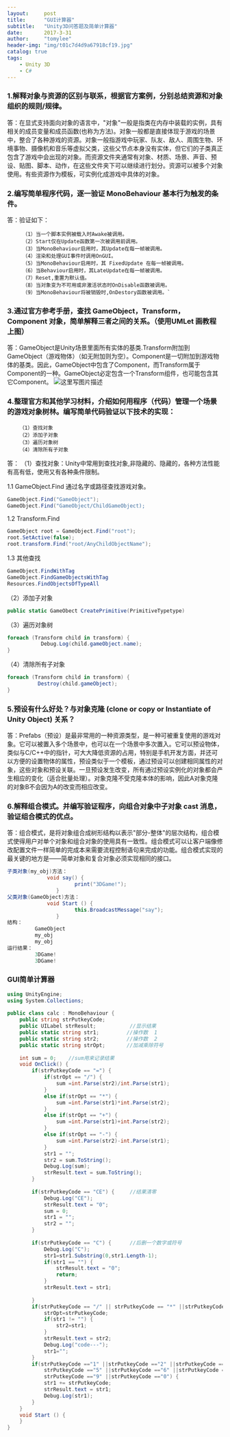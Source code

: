 ```yaml
---
layout:     post
title:      "GUI计算器"
subtitle:   "Unity3D问答题及简单计算器"
date:       2017-3-31
author:     "tomylee"
header-img: "img/t01c7d4d9a67918cf19.jpg"
catalog: true
tags:
    - Unity 3D
    - C#
---
```


### 1.解释对象与资源的区别与联系，根据官方案例，分别总结资源和对象组织的规则/规律。
答：在显式支持面向对象的语言中，"对象"一般是指类在内存中装载的实例，具有相关的成员变量和成员函数(也称为方法)。对象一般都是直接体现于游戏的场景中，整合了各种游戏的资源。对象一般指游戏中玩家、队友、敌人、周围生物、环境事物、摄像机和音乐等虚拟父类，这些父节点本身没有实体，但它们的子类真正包含了游戏中会出现的对象。而资源文件夹通常有对象、材质、场景、声音、预设、贴图、脚本、动作，在这些文件夹下可以继续进行划分。资源可以被多个对象使用。有些资源作为模板，可实例化成游戏中具体的对象。
### 2.编写简单程序代码，逐一验证 MonoBehaviour 基本行为触发的条件。

答：验证如下：
```
     （1）当一个脚本实例被载入时Awake被调用。
     （2）Start仅在Update函数第一次被调用前调用。
     （3）当MonoBehaviour启用时，其Update在每一帧被调用。
     （4）渲染和处理GUI事件时调用OnGUI。
     （5）当MonoBehaviour启用时，其 FixedUpdate 在每一帧被调用。
     （6）当Behaviour启用时，其LateUpdate在每一帧被调用。
     （7）Reset,重置为默认值。
     （8）当对象变为不可用或非激活状态时OnDisable函数被调用。
     （9）当MonoBehaviour将被销毁时,OnDestory函数被调用。`
```

### 3.通过官方参考手册，查找 GameObject，Transform，Component 对象，简单解释三者之间的关系。（使用UMLet 画教程上图）
答：GameObject是Unity场景里面所有实体的基类.Transform附加到GameObject（游戏物体）（如无附加则为空）。Component是一切附加到游戏物体的基类。因此，GameObject中包含了Component，而Transform属于Component的一种。GameObject必定包含一个Transform组件，也可能包含其它Component。
![这里写图片描述](/img/cloudgoinout/un1.png)
### 4.整理官方和其他学习材料，介绍如何用程序（代码）管理一个场景的游戏对象树林。编写简单代码验证以下技术的实现：
     
 ```    
     （1）查找对象 
     （2）添加子对象 
     （3）遍历对象树 
     （4）清除所有子对象
 ```
 
答： （1）查找对象：Unity中常用到查找对象,非隐藏的、隐藏的，各种方法性能有高有低，使用又有各种条件限制。
      
  1.1 GameObject.Find   通过名字或路径查找游戏对象。

```c#
GameObject.Find("GameObject");
GameObject.Find("GameObject/ChildGameObject);
```      
   1.2 Transform.Find

```c#
GameObject root = GameObject.Find("root");
root.SetActive(false); 
root.transform.Find("root/AnyChildObjectName");
```

   1.3 其他查找  

```c#
GameObject.FindWithTag 
GameObject.FindGameObjectsWithTag 
Resources.FindObjectsOfTypeAll 
```

   （2）添加子对象
   
```c#         
public static GameObect CreatePrimitive(PrimitiveTypetype)
```

   （3）遍历对象树 
   
```c#
foreach (Transform child in transform) {
           Debug.Log(child.gameObject.name);    
}
```

   （4）清除所有子对象 
   
```c#
foreach (Transform child in transform) {
          Destroy(child.gameObject);
}
```
  
### 5.预设有什么好处？与对象克隆 (clone or copy or Instantiate of Unity Object) 关系？
答：Prefabs（预设）是最非常用的一种资源类型，是一种可被重复使用的游戏对象。它可以被置入多个场景中，也可以在一个场景中多次置入。它可以预设物体，类似与C/C++中的指针，可大大降低资源的占用，特别是手机开发方面，并还可以方便的设置物体的属性，预设类似于一个模板，通过预设可以创建相同属性的对象，这些对象和预设关联。一旦预设发生改变，所有通过预设实例化的对象都会产生相应的变化（适合批量处理）。对象克隆不受克隆本体的影响，因此A对象克隆的对象B不会因为A的改变而相应改变。
### 6.解释组合模式。并编写验证程序，向组合对象中子对象 cast 消息， 验证组合模式的优点。
答：组合模式，是将对象组合成树形结构以表示"部分-整体"的层次结构，组合模式使得用户对单个对象和组合对象的使用具有一致性。组合模式可以让客户端像修改配置文件一样简单的完成本来需要流程控制语句来完成的功能。组合模式实现的最关键的地方是——简单对象和复合对象必须实现相同的接口。

```c#
子类对象(my_obj)方法：
             void say() {
                      print("3DGame!");
                }
父类对象(GameObject)方法：
             void Start () {
                      this.BroadcastMessage("say");
                }  
结构：
         GameObject
         my_obj
         my_obj
运行结果：
         3DGame!
         3DGame!
```

### GUI简单计算器

```c#
using UnityEngine;  
using System.Collections;  
  
public class calc : MonoBehaviour {      
    public string strPutkeyCode;  
    public UILabel strResult;           //显示结果 
    public static string str1;         //操作数  1
    public static string str2;         //操作数  2
    public static string strOpt;       //加减乘除符号  
  
    int sum = 0;    //sum用来记录结果    
    void OnClick() {  
        if(strPutkeyCode == "=") {  
            if(strOpt == "/") {  
                sum =int.Parse(str2)/int.Parse(str1);  
            }  
            else if(strOpt == "*") {  
                sum =int.Parse(str1)*int.Parse(str2);  
            }  
            else if(strOpt == "+") {  
                sum =int.Parse(str1)+int.Parse(str2);  
            }  
            else if(strOpt == "-") {  
                sum =int.Parse(str2)-int.Parse(str1);  
            }  
            str1 = "";  
            str2 = sum.ToString();  
            Debug.Log(sum);  
            strResult.text = sum.ToString();  
        }  
          
        if(strPutkeyCode == "CE") {     //结果清零
            Debug.Log("CE");  
            strResult.text = "0";  
            sum = 0;  
            str1 = "";  
            str2 = "";  
        }  
          
        if(strPutkeyCode == "C") {      //后删一个数字或符号
            Debug.Log("C");   
            str1=str1.Substring(0,str1.Length-1);  
            if(str1 == "") {  
                strResult.text = "0";  
                return;  
            }  
            strResult.text = str1;  
              
        }          
        if(strPutkeyCode == "/" || strPutkeyCode == "*" ||strPutkeyCode == "-"||strPutkeyCode == "+") {  
            strOpt=strPutkeyCode;
            if(str1 != "") {  
                str2=str1;    
            }     
            strResult.text = str2;  
            Debug.Log("code---");  
            str1="";  
        }     
        if(strPutkeyCode =="1" ||strPutkeyCode =="2" ||strPutkeyCode =="3" ||strPutkeyCode =="4" ||  
            strPutkeyCode =="5" ||strPutkeyCode =="6" ||strPutkeyCode =="7" ||strPutkeyCode =="8" ||  
            strPutkeyCode =="9" ||strPutkeyCode =="0") {  
            str1 += strPutkeyCode; 
            strResult.text = str1;  
            Debug.Log(str1);  
        }  
    }   
    void Start () {   
    }      
}
```
